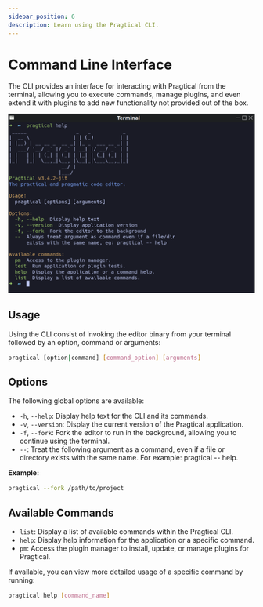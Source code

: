 ```yaml
---
sidebar_position: 6
description: Learn using the Pragtical CLI.
---
```


# Command Line Interface

The CLI provides an interface for interacting with Pragtical from the terminal,
allowing you to execute commands, manage plugins, and even extend it with
plugins to add new functionality not provided out of the box.

![Command Line Interface][1]

## Usage

Using the CLI consist of invoking the editor binary from your terminal followed
by an option, command or arguments:

```sh
pragtical [option|command] [command_option] [arguments]
```

## Options

The following global options are available:

* `-h`, `--help`: Display help text for the CLI and its commands.
* `-v`, `--version`: Display the current version of the Pragtical application.
* `-f`, `--fork`: Fork the editor to run in the background, allowing you to continue using the terminal.
* `--`: Treat the following argument as a command, even if a file or directory exists with the same name. For example: pragtical -- help.

**Example:**

```sh
pragtical --fork /path/to/project
```

## Available Commands

* `list`: Display a list of available commands within the Pragtical CLI.
* `help`: Display help information for the application or a specific command.
* `pm`: Access the plugin manager to install, update, or manage plugins for Pragtical.

If available, you can view more detailed usage of a specific command by running:

```sh
pragtical help [command_name]
```

[1]: /img/user-guide/cli.png
